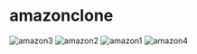 # amazonclone

![amazon3](https://github.com/nihal0514/amazonclone/assets/77735813/1ef49df2-fa46-4883-9f6d-8eb481e43a4e)
![amazon2](https://github.com/nihal0514/amazonclone/assets/77735813/c97bf1e0-8515-49a2-8e23-7e220bdb395e)
![amazon1](https://github.com/nihal0514/amazonclone/assets/77735813/4e447261-e62e-4aa5-a0a7-3eb07996a8ee)
![amazon4](https://github.com/nihal0514/amazonclone/assets/77735813/05f9c515-49a9-4955-a165-ef97d67d1fe9)

